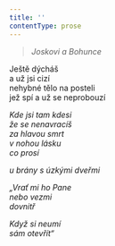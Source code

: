 ```yaml
---
title: ''
contentType: prose
---
```


> 

> _Joskovi a Bohunce_

Ještě dýcháš  
a už jsi cizí  
nehybné tělo na posteli  
jež spí a už se neprobouzí

_Kde jsi tam kdesi  
že se nenavracíš  
za hlavou smrt  
v nohou lásku  
co prosí_

_u brány s úzkými dveřmi_

_„Vrať mi ho Pane  
nebo vezmi  
dovnitř_

_Když si neumí  
sám otevřít“_

